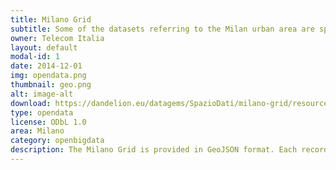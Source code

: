```yaml
---
title: Milano Grid 
subtitle: Some of the datasets referring to the Milan urban area are spatially aggregated using a grid. We refer to this grid as the Milano Grid. 
owner: Telecom Italia
layout: default
modal-id: 1
date: 2014-12-01
img: opendata.png
thumbnail: geo.png
alt: image-alt
download: https://dandelion.eu/datagems/SpazioDati/milano-grid/resource/
type: opendata
license: ODbL 1.0
area: Milano
category: openbigdata
description: The Milano Grid is provided in GeoJSON format. Each record (or feature) describes a square providing the following information<br/>Id of the square<br/>Geometry of the square<br/>Reference system WGS 84 - EPSG4326
---
```

